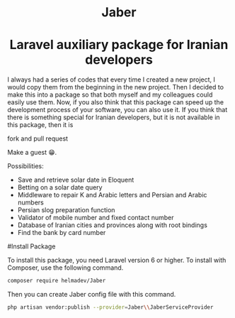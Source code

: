 <h1 align="center"> Jaber </h1>
<h1 align="center"> Laravel auxiliary package for Iranian developers </h1>

I always had a series of codes that every time I created a new project, I would copy them from the beginning in the new project. Then I decided to make this into a package so that both myself and my colleagues could easily use them. Now, if you also think that this package can speed up the development process of your software, you can also use it. If you think that there is something special for Iranian developers, but it is not available in this package, then it is

fork and pull request

Make a guest 😁.

Possibilities:

* Save and retrieve solar date in Eloquent
* Betting on a solar date query
* Middleware to repair K and Arabic letters and Persian and Arabic numbers
* Persian slog preparation function
* Validator of mobile number and fixed contact number
* Database of Iranian cities and provinces along with root bindings
* Find the bank by card number

#Install Package

To install this package, you need Laravel version 6 or higher. To install with Composer, use the following command.

<div dir="ltr">

```bash
composer require helmadev/Jaber
```

</div>

Then you can create Jaber config file with this command.

<div dir="ltr">

```bash
php artisan vendor:publish --provider=Jaber\\JaberServiceProvider
```

</div>

